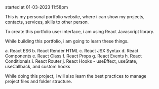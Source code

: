 started at 01-03-2023 11:58pm

This is my personal portfolio website, where i can show my projects, contacts, services, skills to other person.

To create this portfolio user interface, i am using React Javascript library.

While building this portfolio, i am going to learn these things.

a. React ES6
b. React Render HTML
c. React JSX Syntax
d. React Components
e. React Class
f. React Props
g. React Events
h. React Conditionals
i. React Router
j. React Hooks - useEffect, useState, useCallback, and custom hooks

While doing this project, i will also learn the best practices to manage project files and folder structure.